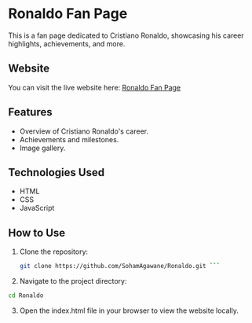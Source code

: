 # Ronaldo Fan Page

This is a fan page dedicated to Cristiano Ronaldo, showcasing his career highlights, achievements, and more.

## Website

You can visit the live website here: [Ronaldo Fan Page](https://ronaldo-two.vercel.app/)

## Features

- Overview of Cristiano Ronaldo's career.
- Achievements and milestones.
- Image gallery.

## Technologies Used

- HTML
- CSS
- JavaScript

## How to Use

1. Clone the repository:
   ```bash
   git clone https://github.com/SohamAgawane/Ronaldo.git ```
2. Navigate to the project directory:
  ```bash
  cd Ronaldo
  ```
3. Open the index.html file in your browser to view the website locally.
